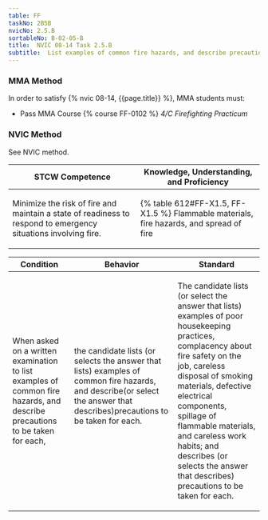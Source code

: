 ```yaml
---
table: FF
taskNo: 2B5B
nvicNo: 2.5.B 
sortableNo: B-02-05-B
title:  NVIC 08-14 Task 2.5.B
subtitle:  List examples of common fire hazards, and describe precautions to take for each
---
```



### MMA Method

In order to satisfy  {% nvic 08-14, {{page.title}}  %}, MMA students must:

* Pass MMA Course {% course FF-0102 %}  *4/C Firefighting Practicum*


### NVIC Method

<a onclick="togglevisibility('nvic_methods')" >See NVIC method.</a>

<div id='nvic_methods' class='hide'>

<table>
<thead>
<tr>
<th class='forty'> STCW Competence </th>
<th class='sixty'> Knowledge, Understanding, and Proficiency </th>
</tr>
</thead>




<tbody>
<tr><td markdown='1'>

Minimize the risk of fire and maintain a state of readiness to respond to emergency situations involving fire.

</td><td markdown='1'>

{% table 612#FF-X1.5, FF-X1.5 %} Flammable materials, fire hazards, and spread of fire

</td></tr>


</tbody>
</table>


<table>
<thead>
<tr><th class='twenty'>  Condition </th><th class='twenty'> Behavior </th><th  class='sixty'>Standard </th></tr>
</thead>
<tbody >



<tr><td markdown='1'>

When asked on a written examination to list examples of common fire hazards, and describe precautions to be taken for each,

</td><td markdown='1'>

the candidate lists (or selects the answer that lists) examples of common fire hazards, and describe(or select the answer that describes)precautions to be taken for each.

<br>

<div class="tooltip" markdown='1'>



</div>


</td><td markdown='1'>

The candidate lists (or select the answer that lists) examples of poor housekeeping practices, complacency about fire safety on the job, careless disposal of smoking materials, defective electrical components, spillage of flammable materials, and careless work habits; and describes (or selects the answer that describes) precautions to be taken for each.

</td></tr>
</tbody>
</table>
</div>
